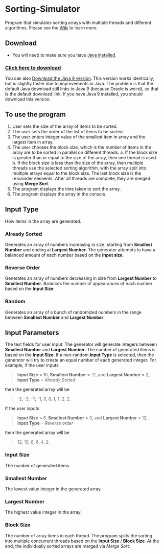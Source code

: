 # Sorting-Simulator
Program that simulates sorting arrays with multiple threads and different algorithms.
Please see the [Wiki](https://github.com/Aashishkebab/Sorting-Simulator/wiki) to learn more.

## Download
- You will need to make sure you have [Java installed](https://java.com/en/download/).


### [Click here to download](https://github.com/Aashishkebab/Sorting-Simulator/raw/master/out/artifacts/Sorting_Simulator_jar/Sorting-Simulator_Java8.jar)

You can also [Download the Java 9 version](https://github.com/Aashishkebab/Sorting-Simulator/raw/master/out/artifacts/Sorting_Simulator_jar/Sorting-Simulator_Java8.jar). This version works identically, but is slightly faster due to improvements in Java. The problem is that the default Java download still links to Java 9 (because Oracle is weird), so that is the default download link. If you have Java 9 installed, you should download this version.

## To use the program
1. User sets the size of the array of items to be sorted.
2. The user sets the order of the list of items to be sorted.
3. The user enters integer value of the smallest item in array and the largest item in array.
4. The user chooses the block size, which is the number of items in the array are to be sorted in parallel on different threads.
  a. If the block size is greater than or equal to the size of the array, then one thread is used.
  b. If the block size is less than the size of the array, then multiple threads use the selected sorting algorithm, with the array split        into multiple arrays equal to the block size. The last block size is the remainder elements. After all threads are complete, they are merged using **Merge Sort**.
5. The program displays the time taken to sort the array.
6. The program displays the array in the console.

## Input Type
How items in the array are generated.

### Already Sorted
Generates an array of numbers increasing in size, starting from **Smallest Number** and ending at **Largest Number**.
The generator attempts to have a balanced amount of each number based on the **input size**.

### Reverse Order
Generates an array of numbers decreasing in size from **Largest Number** to **Smallest Number**.
Balances the number of appearances of each number based on the **Input Size**.

### Random
Generates an array of a bunch of randomized numbers in the range between **Smallest Number** and **Largest Number**.


## Input Parameters
The text fields for user input. The generator will generate integers between **Smallest Number** and **Largest Number**. The number of generated items is based on the **Input Size**.
If a non-random **Input Type** is selected, then the generator will try to create an equal number of each generated integer.
For example, if the user inputs
> **Input Size** = 10, **Smallest Number** = -2, and **Largest Number** = 2, **Input Type** = _Already Sorted_

then the generated array will be

> -2, -2, -1, -1, 0, 0, 1, 1, 2, 2.

If the user inputs

> **Input Size** = 6, **Smallest Number** = 0, and **Largest Number** = 12, **Input Type** = _Reverse order_

then the generated array will be

> 12, 10, 8, 6, 4, 2.

### Input Size
The number of generated items.

### Smallest Number
The lowest value integer in the generated array.

### Largest Number
The highest value integer in the array.

### Block Size
The number of array items in each thread.
The program splits the sorting into multiple concurrent threads based on the **Input Size** / **Block Size**. At the end, the individually sorted arrays are merged via _Merge Sort_.
